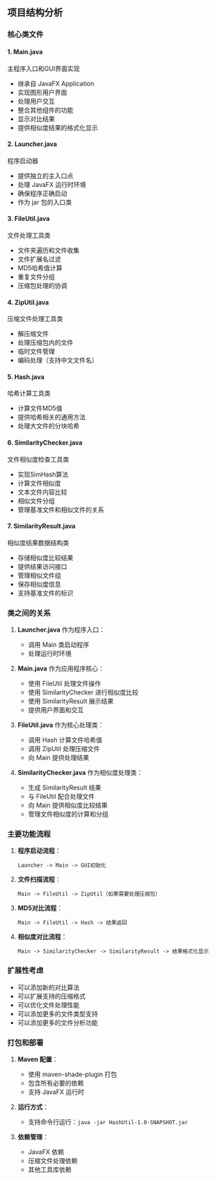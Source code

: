 ## 项目结构分析

### 核心类文件

#### 1. Main.java
主程序入口和GUI界面实现
- 继承自 JavaFX Application
- 实现图形用户界面
- 处理用户交互
- 整合其他组件的功能
- 显示对比结果
- 提供相似度结果的格式化显示

#### 2. Launcher.java
程序启动器
- 提供独立的主入口点
- 处理 JavaFX 运行时环境
- 确保程序正确启动
- 作为 jar 包的入口类

#### 3. FileUtil.java
文件处理工具类
- 文件夹遍历和文件收集
- 文件扩展名过滤
- MD5哈希值计算
- 重复文件分组
- 压缩包处理的协调

#### 4. ZipUtil.java
压缩文件处理工具类
- 解压缩文件
- 处理压缩包内的文件
- 临时文件管理
- 编码处理（支持中文文件名）

#### 5. Hash.java
哈希计算工具类
- 计算文件MD5值
- 提供哈希相关的通用方法
- 处理大文件的分块哈希

#### 6. SimilarityChecker.java
文件相似度检查工具类
- 实现SimHash算法
- 计算文件相似度
- 文本文件内容比较
- 相似文件分组
- 管理基准文件和相似文件的关系

#### 7. SimilarityResult.java
相似度结果数据结构类
- 存储相似度比较结果
- 提供结果访问接口
- 管理相似文件组
- 保存相似度信息
- 支持基准文件的标识

### 类之间的关系

1. **Launcher.java** 作为程序入口：
   - 调用 Main 类启动程序
   - 处理运行时环境

2. **Main.java** 作为应用程序核心：
   - 使用 FileUtil 处理文件操作
   - 使用 SimilarityChecker 进行相似度比较
   - 使用 SimilarityResult 展示结果
   - 提供用户界面和交互

3. **FileUtil.java** 作为核心处理类：
   - 调用 Hash 计算文件哈希值
   - 调用 ZipUtil 处理压缩文件
   - 向 Main 提供处理结果

4. **SimilarityChecker.java** 作为相似度处理类：
   - 生成 SimilarityResult 结果
   - 与 FileUtil 配合处理文件
   - 向 Main 提供相似度比较结果
   - 管理文件相似度的计算和分组

### 主要功能流程

1. **程序启动流程**：
   ```
   Launcher -> Main -> GUI初始化
   ```

2. **文件扫描流程**：
   ```
   Main -> FileUtil -> ZipUtil（如果需要处理压缩包）
   ```

3. **MD5对比流程**：
   ```
   Main -> FileUtil -> Hash -> 结果返回
   ```

4. **相似度对比流程**：
   ```
   Main -> SimilarityChecker -> SimilarityResult -> 结果格式化显示
   ```

### 扩展性考虑

   - 可以添加新的对比算法
   - 可以扩展支持的压缩格式
   - 可以优化文件处理性能
   - 可以添加更多的文件类型支持
   - 可以添加更多的文件分析功能

### 打包和部署

1. **Maven 配置**：
   - 使用 maven-shade-plugin 打包
   - 包含所有必要的依赖
   - 支持 JavaFX 运行时

2. **运行方式**：
   - 支持命令行运行：`java -jar HashUtil-1.0-SNAPSHOT.jar`

3. **依赖管理**：
   - JavaFX 依赖
   - 压缩文件处理依赖
   - 其他工具库依赖